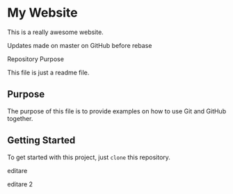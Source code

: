 # My Website

This is a really awesome website.

Updates made on master on GitHub before rebase

Repository Purpose

This file is just a readme file.

## Purpose

The purpose of this file is to provide examples
on how to use Git and GitHub together.

## Getting Started

To get started with this project, just `clone` this repository.

editare

editare 2
